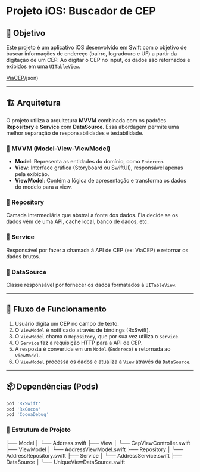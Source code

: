 # Projeto iOS: Buscador de CEP

## 📱 Objetivo

Este projeto é um aplicativo iOS desenvolvido em Swift com o objetivo de buscar informações de endereço (bairro, logradouro e UF) a partir da digitação de um CEP. Ao digitar o CEP no input, os dados são retornados e exibidos em uma `UITableView`.

 [ViaCEP](https://viacep.com.br/ws/\(cep)/json)

---

## 🏗 Arquitetura

O projeto utiliza a arquitetura **MVVM** combinada com os padrões **Repository** e **Service** com **DataSource**. Essa abordagem permite uma melhor separação de responsabilidades e testabilidade.

### 📌 MVVM (Model-View-ViewModel)

- **Model**: Representa as entidades do domínio, como `Endereco`.
- **View**: Interface gráfica (Storyboard ou SwiftUI), responsável apenas pela exibição.
- **ViewModel**: Contém a lógica de apresentação e transforma os dados do modelo para a view.

### 📌 Repository

Camada intermediária que abstrai a fonte dos dados. Ela decide se os dados vêm de uma API, cache local, banco de dados, etc.

### 📌 Service

Responsável por fazer a chamada à API de CEP (ex: ViaCEP) e retornar os dados brutos.

### 📌 DataSource

Classe responsável por fornecer os dados formatados à `UITableView`.

---

## 🚀 Fluxo de Funcionamento

1. Usuário digita um CEP no campo de texto.
2. O `ViewModel` é notificado através de bindings (RxSwift).
3. O `ViewModel` chama o `Repository`, que por sua vez utiliza o `Service`.
4. O `Service` faz a requisição HTTP para a API de CEP.
5. A resposta é convertida em um `Model` (`Endereco`) e retornada ao `ViewModel`.
6. O `ViewModel` processa os dados e atualiza a `View` através da `DataSource`.

---

## 📦 Dependências (Pods)

```ruby
pod 'RxSwift'
pod 'RxCocoa'
pod 'CocoaDebug'
```

### 📌 Estrutura de Projeto
├── Model
│   └── Address.swift
├── View
│   └── CepViewController.swift
├── ViewModel
│   └── AddressViewModel.swift
├── Repository
│   └── AddressRepository.swift
├── Service
│   └── AddressService.swift
├── DataSource
│   └── UniqueViewDataSource.swift
